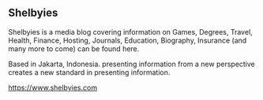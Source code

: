 ## Shelbyies

Shelbyies is a media blog covering information on Games, Degrees, Travel, Health, Finance, Hosting, Journals, Education, Biography, Insurance (and many more to come) can be found here.

Based in Jakarta, Indonesia. presenting information from a new perspective creates a new standard in presenting information.

https://www.shelbyies.com <br/>
